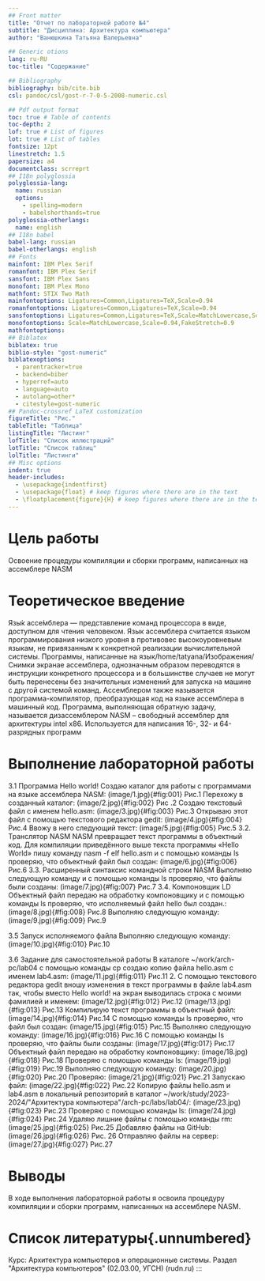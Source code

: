 ```yaml
---
## Front matter
title: "Отчет по лабораторной работе №4"
subtitle: "Дисциплина: Архитектура компьютера"
author: "Ванюшкина Татьяна Валерьевна"

## Generic otions
lang: ru-RU
toc-title: "Содержание"

## Bibliography
bibliography: bib/cite.bib
csl: pandoc/csl/gost-r-7-0-5-2008-numeric.csl

## Pdf output format
toc: true # Table of contents
toc-depth: 2
lof: true # List of figures
lot: true # List of tables
fontsize: 12pt
linestretch: 1.5
papersize: a4
documentclass: scrreprt
## I18n polyglossia
polyglossia-lang:
  name: russian
  options:
	- spelling=modern
	- babelshorthands=true
polyglossia-otherlangs:
  name: english
## I18n babel
babel-lang: russian
babel-otherlangs: english
## Fonts
mainfont: IBM Plex Serif
romanfont: IBM Plex Serif
sansfont: IBM Plex Sans
monofont: IBM Plex Mono
mathfont: STIX Two Math
mainfontoptions: Ligatures=Common,Ligatures=TeX,Scale=0.94
romanfontoptions: Ligatures=Common,Ligatures=TeX,Scale=0.94
sansfontoptions: Ligatures=Common,Ligatures=TeX,Scale=MatchLowercase,Scale=0.94
monofontoptions: Scale=MatchLowercase,Scale=0.94,FakeStretch=0.9
mathfontoptions:
## Biblatex
biblatex: true
biblio-style: "gost-numeric"
biblatexoptions:
  - parentracker=true
  - backend=biber
  - hyperref=auto
  - language=auto
  - autolang=other*
  - citestyle=gost-numeric
## Pandoc-crossref LaTeX customization
figureTitle: "Рис."
tableTitle: "Таблица"
listingTitle: "Листинг"
lofTitle: "Список иллюстраций"
lotTitle: "Список таблиц"
lolTitle: "Листинги"
## Misc options
indent: true
header-includes:
  - \usepackage{indentfirst}
  - \usepackage{float} # keep figures where there are in the text
  - \floatplacement{figure}{H} # keep figures where there are in the text
---
```


# Цель работы

Освоение процедуры компиляции и сборки программ, написанных на ассемблере NASM

# Теоретическое введение

Язы́к ассе́мблера — представление команд процессора в виде, доступном для чтения человеком. Язык ассемблера считается языком программирования низкого уровня в противовес высокоуровневым языкам, не привязанным к конкретной реализации вычислительной системы. Программы, написанные на язык/home/tatyana/Изображения/Снимки экранае ассемблера, однозначным образом переводятся в инструкции конкретного процессора и в большинстве случаев не могут быть перенесены без значительных изменений для запуска на машине с другой системой команд. Ассемблером также называется программа-компилятор, преобразующая код на языке ассемблера в машинный код. Программа, выполняющая обратную задачу, называется  дизассемблером
NASM – свободный ассемблер для архитектуры intel x86. Используется для написания 16-, 32- и 64-разрядных программ

# Выполнение лабораторной работы

3.1	Программа Hello world!
Создаю каталог для работы с программами на языке ассемблера NASM:
(image/1.jpg){#fig:001}
Рис.1
Перехожу в созданный каталог:
(image/2.jpg){#fig:002}
Рис .2
Создаю текстовый файл с именем hello.asm:
(image/3.jpg){#fig:003}
Рис.3
Открываю этот файл с помощью текстового редактора gedit:
(image/4.jpg){#fig:004}
Рис.4
Ввожу в него следующий текст:
(image/5.jpg){#fig:005}
Рис.5
3.2. Транслятор NASM
NASM превращает текст программы в объектный код. Для компиляции приведённого выше текста программы «Hello World» пишу команду nasm -f elf hello.asm и с помощью команды ls проверяю, что объектный файл был создан:
(image/6.jpg){#fig:006}
Рис.6
3.3. Расширенный синтаксис командной строки NASM
Выполняю следующую команду и с помощью команды ls проверяю, что файлы были созданы:
(image/7.jpg){#fig:007}
Рис.7
3.4. Компоновщик LD
Объектный файл передаю на обработку компоновщику и с помощью команды ls проверяю, что исполняемый файл hello был создан.:
(image/8.jpg){#fig:008}
Рис.8
Выполняю следующую команду:
(image/9.jpg){#fig:009}
Рис.9


3.5 Запуск исполняемого файла
Выполняю следующую команду:
(image/10.jpg){#fig:010}
Рис.10

3.6 Задание для самостоятельной работы
В каталоге ~/work/arch-pc/lab04 с помощью команды cp создаю копию файла hello.asm с именем lab4.asm:
(image/11.jpg){#fig:011}
Рис.11
2. С помощью текстового редактора gedit вношу изменения в текст программы в файле lab4.asm так, чтобы вместо Hello world! на экран выводилась строка с моими фамилией и именем:
(image/12.jpg){#fig:012}
Рис.12
(image/13.jpg){#fig:013}
Рис.13
Компилирую текст программы в объектный файл:
(image/14.jpg){#fig:014}
Рис.14
С помощью команды ls проверяю, что файл был создан:
(image/15.jpg){#fig:015}
Рис.15
Выполняю следующую команду:
(image/16.jpg){#fig:016}
Рис.16
С помощью команды ls проверяю, что файлы были созданы:
(image/17.jpg){#fig:017}
Рис.17
Объектный файл передаю на обработку компоновщику:
(image/18.jpg){#fig:018}
Рис.18
Проверяю с помощью команды ls:
(image/19.jpg){#fig:019}
Рис.19
Выполняю следующую команду:
(image/20.jpg){#fig:020} 
Рис.20
Проверяю:
(image/21.jpg){#fig:021}
Рис.21
Запускаю файл:
(image/22.jpg){#fig:022}
Рис.22
Копирую файлы hello.asm и lab4.asm в локальный репозиторий в каталог ~/work/study/2023-2024/"Архитектура компьютера"/arch-pc/labs/lab04/:
(image/23.jpg){#fig:023}
Рис.23
Проверяю с помощью команды ls:
(image/24.jpg){#fig:024}
Рис.24
Удаляю лишние файлы с помощью команды rm:
(image/25.jpg){#fig:025}
Рис.25
Добавляю файлы на GitHub:
(image/26.jpg){#fig:026}
Рис. 26
Отправляю файлы на сервер:
(image/27.jpg){#fig:027}
Рис.27

# Выводы

В ходе выполнения лабораторной работы я освоила процедуру компиляции и сборки программ, написанных на ассемблере NASM.

# Список литературы{.unnumbered}

Курс: Архитектура компьютеров и операционные системы. Раздел "Архитектура компьютеров" (02.03.00, УГСН) (rudn.ru)
:::
